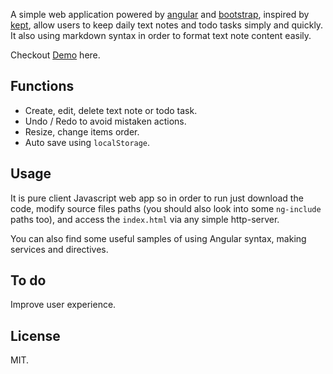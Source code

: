 A simple web application powered by [angular](https://angularjs.org/) and [bootstrap](http://getbootstrap.com/), inspired by [kept](https://github.com/n1k0/kept), allow users to keep daily text notes and todo tasks simply and quickly. It also using markdown syntax in order to format text note content easily.

Checkout [Demo](http://dttung-mario.github.io/keep/#/) here.

## Functions
 - Create, edit, delete text note or todo task.
 - Undo / Redo to avoid mistaken actions.
 - Resize, change items order.
 - Auto save using `localStorage`.

## Usage
It is pure client Javascript web app so in order to run just download the code, modify source files paths (you should also look into some `ng-include` paths too), and access the `index.html` via any simple http-server.

You can also find some useful samples of using Angular syntax, making services and directives.

## To do
Improve user experience.

## License
MIT.
